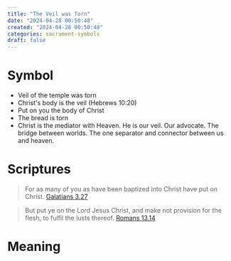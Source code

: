 ```yaml
---
title: "The Veil was Torn"
date: "2024-04-28 00:50:48"  
created: "2024-04-28 00:50:48"
categories: sacrament-symbols  
draft: false
---
```

# Symbol

- Veil of the temple was torn
- Christ's body is the veil (Hebrews 10:20)
- Put on you the body of Christ
- The bread is torn
- Christ is the mediator with Heaven. He is our veil. Our advocate. The bridge between worlds. The one separator and connector between us and heaven. 

# Scriptures


> For as many of you as have been baptized into Christ have put on Christ.
> [Galatians 3.27](../scriptures/galatians-3.27)

> But put ye on the Lord Jesus Christ, and make not provision for the flesh, to fulfil the lusts thereof.
> [Romans 13.14](../scriptures/romans-13.14)

# Meaning

